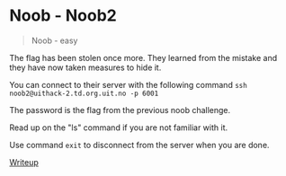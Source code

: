# Noob - Noob2

> Noob - easy

The flag has been stolen once more. They learned from the mistake and they have now taken measures to hide it.

You can connect to their server with the following command `ssh noob2@uithack-2.td.org.uit.no -p 6001`

The password is the flag from the previous noob challenge.

Read up on the "ls" command if you are not familiar with it.

Use command `exit` to disconnect from the server when you are done.

[Writeup](writeup/writeup.md)
